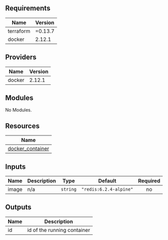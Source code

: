 ## Requirements

| Name | Version |
|------|---------|
| terraform | =0.13.7 |
| docker | 2.12.1 |

## Providers

| Name | Version |
|------|---------|
| docker | 2.12.1 |

## Modules

No Modules.

## Resources

| Name |
|------|
| [docker_container](https://registry.terraform.io/providers/kreuzwerker/docker/2.12.1/docs/resources/container) |

## Inputs

| Name | Description | Type | Default | Required |
|------|-------------|------|---------|:--------:|
| image | n/a | `string` | `"redis:6.2.4-alpine"` | no |

## Outputs

| Name | Description |
|------|-------------|
| id | id of the running container |
